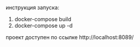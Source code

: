 инструкция запуска:
1. docker-compose build
1. docker-compose up -d

проект доступен по ссылке http://localhost:8089/

